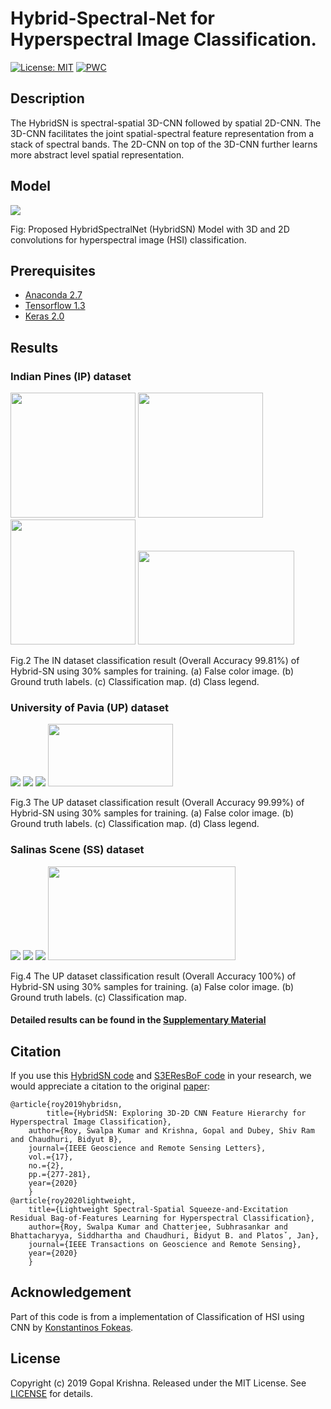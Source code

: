 # Hybrid-Spectral-Net for Hyperspectral Image Classification.
[![License: MIT](https://img.shields.io/badge/License-MIT-yellow.svg)](https://opensource.org/licenses/MIT)
[![PWC](https://img.shields.io/endpoint.svg?url=https://paperswithcode.com/badge/hybridsn-exploring-3d-2d-cnn-feature/hyperspectral-image-classification-on-indian)](https://paperswithcode.com/sota/hyperspectral-image-classification-on-indian?p=hybridsn-exploring-3d-2d-cnn-feature)
## Description

The  HybridSN  is  spectral-spatial  3D-CNN  followed  by spatial 2D-CNN. The 3D-CNN facilitates the joint spatial-spectral feature  representation  from  a  stack  of  spectral  bands.  The  2D-CNN  on  top  of  the  3D-CNN  further  learns  more  abstract  level spatial  representation. 

## Model

<img src="figure/HSI-RN.jpg"/>

Fig: Proposed HybridSpectralNet (HybridSN) Model with 3D and 2D convolutions for hyperspectral image (HSI) classification.

## Prerequisites

- [Anaconda 2.7](https://www.anaconda.com/download/#linux)
- [Tensorflow 1.3](https://github.com/tensorflow/tensorflow/tree/r1.3)
- [Keras 2.0](https://github.com/fchollet/keras)

## Results

### Indian Pines (IP) dataset

<img src="figure/IP-FC.jpg" width="200" height="200"/> <img src="figure/IP-GT.jpg" width="200" height="200"/> <img src="figure/IP-Pr.jpg" width="200" height="200"/> <img src="figure/IP_legend.jpg" width="250" height="150"/>

Fig.2  The IN dataset classification result (Overall Accuracy 99.81%) of Hybrid-SN using 30% samples for training. (a) False color image. (b) Ground truth labels. (c) Classification map. (d) Class legend. 

### University of Pavia (UP) dataset

<img src="figure/UP-FC.jpg"/> <img src="figure/UP-GT.jpg"/> <img src="figure/UP-Pr.jpg"/> <img src="figure/UP_legend.jpg" width="200" height="100"/>

Fig.3  The UP dataset classification result (Overall Accuracy 99.99%) of Hybrid-SN using 30% samples for training. (a) False color image. (b) Ground truth labels. (c) Classification map. (d) Class legend.

### Salinas Scene (SS) dataset

<img src="figure/SA-FC.jpg"/> <img src="figure/SA-GT.jpg"/> <img src="figure/SA-Pr.jpg"/> <img src="figure/SA_legend.jpg" width="300" height="150"/>

Fig.4  The UP dataset classification result (Overall Accuracy 100%) of Hybrid-SN using 30% samples for training. (a) False color image. (b) Ground truth labels. (c) Classification map.

#### Detailed results can be found in the [Supplementary Material](supplementary-material.pdf)

## Citation

If you use this [HybridSN code](https://github.com/gokriznastic/HybridSN) and [S3EResBoF code](https://github.com/swalpa/S3EResBoF) in your research, we would appreciate a citation to the original [paper](paper.pdf):

	@article{roy2019hybridsn,
        	title={HybridSN: Exploring 3D-2D CNN Feature Hierarchy for Hyperspectral Image Classification},
		author={Roy, Swalpa Kumar and Krishna, Gopal and Dubey, Shiv Ram and Chaudhuri, Bidyut B},
		journal={IEEE Geoscience and Remote Sensing Letters},
		vol.={17},
		no.={2},
		pp.={277-281},
		year={2020}
		}
	@article{roy2020lightweight,
		title={Lightweight Spectral-Spatial Squeeze-and-Excitation Residual Bag-of-Features Learning for Hyperspectral Classification},
		author={Roy, Swalpa Kumar and Chatterjee, Subhrasankar and Bhattacharyya, Siddhartha and Chaudhuri, Bidyut B. and Platosˇ, Jan},
		journal={IEEE Transactions on Geoscience and Remote Sensing},
		year={2020}
		}
   

## Acknowledgement

Part of this code is from a implementation of Classification of HSI using CNN by [Konstantinos Fokeas](https://github.com/KonstantinosF/Classification-of-Hyperspectral-Image).

## License

Copyright (c) 2019 Gopal Krishna. Released under the MIT License. See [LICENSE](LICENSE) for details.
